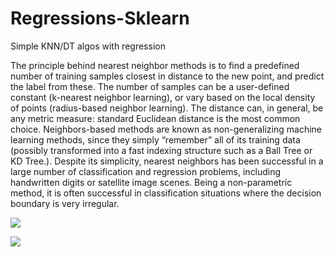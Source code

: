 # Regressions-Sklearn
Simple KNN/DT algos with regression

The principle behind nearest neighbor methods is to find a predefined number of training samples closest in distance to the new point, and predict the label from these. The number of samples can be a user-defined constant (k-nearest neighbor learning), or vary based on the local density of points (radius-based neighbor learning). The distance can, in general, be any metric measure: standard Euclidean distance is the most common choice. Neighbors-based methods are known as non-generalizing machine learning methods, since they simply “remember” all of its training data (possibly transformed into a fast indexing structure such as a Ball Tree or KD Tree.).
Despite its simplicity, nearest neighbors has been successful in a large number of classification and regression problems, including handwritten digits or satellite image scenes. Being a non-parametric method, it is often successful in classification situations where the decision boundary is very irregular.

![](http://scikit-learn.org/stable/_images/sphx_glr_plot_kmeans_assumptions_0011.png)

![](http://scikit-learn.org/stable/_images/sphx_glr_plot_kmeans_digits_0011.png)
